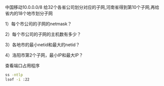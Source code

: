 中国移动10.0.0.0/8 给32个各省公司划分对应的子网,河南省得到第10个子网,再给省内的18个地市划分子网

1）每个市公司的子网的netmask？

2）每个市公司的子网的主机数有多少？

3）各地市的最小netid和最大的netid？

4）洛阳市第2个子网，最小IP和最大IP？



查看端口占用程序

```bash
ss -ntlp 
lsof -i :22
```